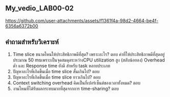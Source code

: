 My_vedio_LAB00-02
--
https://github.com/user-attachments/assets/f1361f4a-98d2-4664-be4f-6356a6372b00







## คำถามสำหรับวิเคราะห์

1. Time slice ขนาดไหนให้ประสิทธิภาพดีที่สุด? เพราะอะไร?
ตอบ  ค่าที่ให้ประสิทธิภาพดีที่สุดอยู่ประมาณ 50 msเพราะเป็นจุดสมดุลระหว่างCPU utilization สูง (สลับน้อยลง) Overhead ต่ำ
และ Response time ยังดี สำหรับ task หลายประเภท
2. ปัญหาอะไรที่เกิดขึ้นเมื่อ time slice สั้นเกินไป?
ตอบ
3. ปัญหาอะไรที่เกิดขึ้นเมื่อ time slice ยาวเกินไป?
ตอบ
4. Context switching overhead คิดเป็นกี่เปอร์เซ็นต์ของเวลาทั้งหมด?
ตอบ
5. งานไหนที่ได้รับผลกระทบมากที่สุดจากการ time-sharing?
ตอบ
